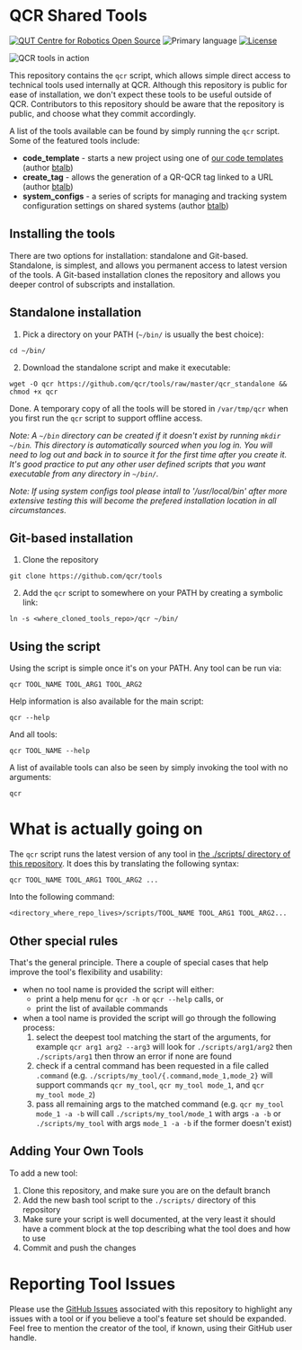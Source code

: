 # QCR Shared Tools

[![QUT Centre for Robotics Open Source](https://github.com/qcr/qcr.github.io/raw/master/misc/badge.svg)](https://qcr.github.io)
![Primary language](https://img.shields.io/github/languages/top/qcr/tools)
[![License](https://img.shields.io/github/license/qcr/tools)](./LICENSE.txt)

![QCR tools in action](https://github.com/qcr/tools/wiki/qcr_tools.png)

This repository contains the `qcr` script, which allows simple direct access to technical tools used internally at QCR. Although this repository is public for ease of installation, we don't expect these tools to be useful outside of QCR. Contributors to this repository should be aware that the repository is public, and choose what they commit accordingly.

A list of the tools available can be found by simply running the `qcr` script. Some of the featured tools include:

- **code_template** - starts a new project using one of [our code templates](https://github.com/qcr/code_templates) (author [btalb](https://github.com/btalb))
- **create_tag** - allows the generation of a QR-QCR tag linked to a URL (author [btalb](https://github.com/btalb))
- **system_configs** - a series of scripts for managing and tracking system configuration settings on shared systems (author [btalb](https://github.com/btalb))

## Installing the tools

There are two options for installation: standalone and Git-based. Standalone, is simplest, and allows you permanent access to latest version of the tools. A Git-based installation clones the repository and allows you deeper control of subscripts and installation.

## Standalone installation

1. Pick a directory on your PATH (`~/bin/` is usually the best choice):

```
cd ~/bin/
```

2. Download the standalone script and make it executable:

```
wget -O qcr https://github.com/qcr/tools/raw/master/qcr_standalone && chmod +x qcr
```

Done. A temporary copy of all the tools will be stored in `/var/tmp/qcr` when you first run the `qcr` script to support offline access.

_Note: A `~/bin` directory can be created if it doesn't exist by running `mkdir ~/bin`. This directory is automatically sourced when you log in. You will need to log out and back in to source it for the first time after you create it. It's good practice to put any other user defined scripts that you want executable from any directory in `~/bin/`._

_Note: If using system configs tool please intall to '/usr/local/bin' after more extensive testing this will become the prefered installation location in all circumstances._

## Git-based installation

1. Clone the repository

```
git clone https://github.com/qcr/tools
```

2. Add the `qcr` script to somewhere on your PATH by creating a symbolic link:

```
ln -s <where_cloned_tools_repo>/qcr ~/bin/
```

## Using the script

Using the script is simple once it's on your PATH. Any tool can be run via:

```
qcr TOOL_NAME TOOL_ARG1 TOOL_ARG2
```

Help information is also available for the main script:

```
qcr --help
```

And all tools:

```
qcr TOOL_NAME --help
```

A list of available tools can also be seen by simply invoking the tool with no arguments:

```
qcr
```

# What is actually going on

The `qcr` script runs the latest version of any tool in [the ./scripts/ directory of this repository](https://github.com/qcr/tools/tree/master/scripts). It does this by translating the following syntax:

```
qcr TOOL_NAME TOOL_ARG1 TOOL_ARG2 ...
```

Into the following command:

```
<directory_where_repo_lives>/scripts/TOOL_NAME TOOL_ARG1 TOOL_ARG2...

```

## Other special rules

That's the general principle. There a couple of special cases that help improve the tool's flexibility and usability:

- when no tool name is provided the script will either:
  - print a help menu for `qcr -h` or `qcr --help` calls, or
  - print the list of available commands
- when a tool name is provided the script will go through the following process:
  1. select the deepest tool matching the start of the arguments, for example `qcr arg1 arg2 --arg3` will look for `./scripts/arg1/arg2` then `./scripts/arg1` then throw an error if none are found
  2. check if a central command has been requested in a file called `.command` (e.g. `./scripts/my_tool/{.command,mode_1,mode_2}` will support commands `qcr my_tool`, `qcr my_tool mode_1`, and `qcr my_tool mode_2`)
  3. pass all remaining args to the matched command (e.g. `qcr my_tool mode_1 -a -b` will call `./scripts/my_tool/mode_1` with args `-a -b` or `./scripts/my_tool` with args `mode_1 -a -b` if the former doesn't exist)

## Adding Your Own Tools

To add a new tool:

1. Clone this repository, and make sure you are on the default branch
2. Add the new bash tool script to the `./scripts/` directory of this repository
3. Make sure your script is well documented, at the very least it should have a comment block at the top describing what the tool does and how to use
4. Commit and push the changes

# Reporting Tool Issues

Please use the [GitHub Issues](https://github.com/qcr/tools/issues) associated with this repository to highlight any issues with a tool or if you believe a tool's feature set should be expanded. Feel free to mention the creator of the tool, if known, using their GitHub user handle.
